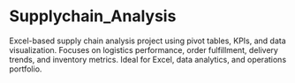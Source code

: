 # Supplychain_Analysis
Excel-based supply chain analysis project using pivot tables, KPIs, and data visualization. Focuses on logistics performance, order fulfillment, delivery trends, and inventory metrics. Ideal for Excel, data analytics, and operations portfolio.
